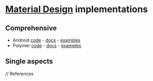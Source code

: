# [Material Design][material-spec] implementations

## Comprehensive

- Android [code][android-code] - [docs][android-docs] - [examples][android-examples]
- Polymer [code][polymer-code] - [docs][polymer-docs] - [examples][polymer-examples]

## Single aspects


// References

[material-spec]: http://www.google.com/design/spec/material-design/introduction.html

[android-code]: http://developer.android.com/sdk/index.html
[android-docs]: https://developer.android.com/training/material/index.html
[android-examples]: http://developer.android.com/samples/index.html

[polymer-code]: https://www.polymer-project.org/docs/start/getting-the-code.html
[polymer-docs]: https://www.polymer-project.org/docs/polymer/polymer.html
[polymer-examples]: https://www.polymer-project.org/#apps
